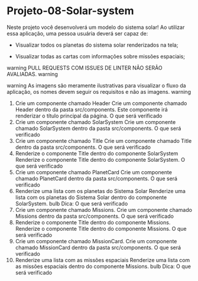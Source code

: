 # Projeto-08-Solar-system

Neste projeto você desenvolverá um modelo do sistema solar! Ao utilizar essa aplicação, uma pessoa usuária deverá ser capaz de:

* Visualizar todos os planetas do sistema solar renderizados na tela;

* Visualizar todas as cartas com informações sobre missões espaciais;

warning PULL REQUESTS COM ISSUES DE LINTER NÃO SERÃO AVALIADAS. warning

warning As imagens são meramente ilustrativas para visualizar o fluxo da aplicação, os nomes devem seguir os requisitos e não as imagens. warning

1. Crie um componente chamado Header
Crie um componente chamado Header dentro da pasta src/components. Este componente irá renderizar o título principal da página.
O que será verificado
2. Crie um componente chamado SolarSystem
Crie um componente chamado SolarSystem dentro da pasta src/components.
O que será verificado
3. Crie um componente chamado Title
Crie um componente chamado Title dentro da pasta src/components.
O que será verificado
4. Renderize o componente Title dentro do componente SolarSystem
Renderize o componente Title dentro do componente SolarSystem.
O que será verificado
5. Crie um componente chamado PlanetCard
Crie um componente chamado PlanetCard dentro da pasta src/components.
O que será verificado
6. Renderize uma lista com os planetas do Sistema Solar
Renderize uma lista com os planetas do Sistema Solar dentro do componente SolarSystem.
bulb Dica:
O que será verificado
7. Crie um componente chamado Missions.
Crie um componente chamado Missions dentro da pasta src/components.
O que será verificado
8. Renderize o componente Title dentro do componente Missions.
Renderize o componente Title dentro do componente Missions.
O que será verificado
9. Crie um componente chamado MissionCard.
Crie um componente chamado MissionCard dentro da pasta src/components.
O que será verificado
10. Renderize uma lista com as missões espaciais
Renderize uma lista com as missões espaciais dentro do componente Missions.
bulb Dica:
O que será verificado
